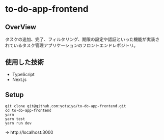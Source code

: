 # to-do-app-frontend

## OverView
タスクの追加、完了、フィルタリング、期限の設定や認証といった機能が実装されているタスク管理アプリケーションのフロントエンドレポジトリ。  

## 使用した技術
- TypeScript
- Next.js

## Setup
```
git clone git@github.com:yotaiyo/to-do-app-frontend.git
cd to-do-app-frontend
yarn
yarn test
yarn run dev
```
=> http://localhost:3000